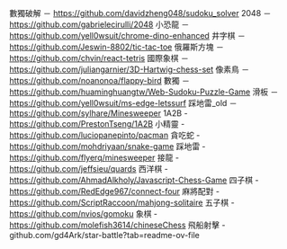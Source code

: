 數獨破解 － https://github.com/davidzheng048/sudoku_solver
2048 － https://github.com/gabrielecirulli/2048
小恐龍 － https://github.com/yell0wsuit/chrome-dino-enhanced
井字棋 － https://github.com/Jeswin-8802/tic-tac-toe
俄羅斯方塊 － https://github.com/chvin/react-tetris
國際象棋 － https://github.com/juliangarnier/3D-Hartwig-chess-set
像素鳥 － https://github.com/noanonoa/flappy-bird
數獨 － https://github.com/huaminghuangtw/Web-Sudoku-Puzzle-Game
滑板 － https://github.com/yell0wsuit/ms-edge-letssurf
踩地雷_old － https://github.com/sylhare/Minesweeper
1A2B - https://github.com/PrestonTseng/1A2B
小精靈 - https://github.com/luciopanepinto/pacman
貪吃蛇 - https://github.com/mohdriyaan/snake-game
踩地雷 - https://github.com/flyerq/minesweeper
接龍 - https://github.com/jeffsieu/quards
西洋棋 - https://github.com/AhmadAlkholy/Javascript-Chess-Game
四子棋 - https://github.com/RedEdge967/connect-four
麻將配對 - https://github.com/ScriptRaccoon/mahjong-solitaire
五子棋 - https://github.com/nvios/gomoku
象棋 - https://github.com/molefish3614/chineseChess
飛船射擊 - github.com/gd4Ark/star-battle?tab=readme-ov-file